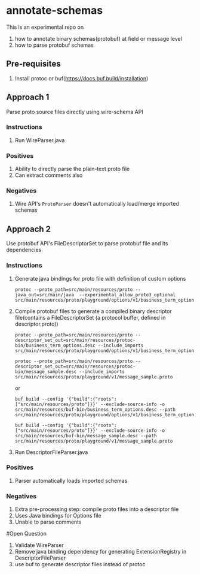 # annotate-schemas
This is an experimental repo on 
1) how to annotate binary schemas(protobuf) at field or message level
2) how to parse protobuf schemas

## Pre-requisites
1) Install protoc or buf(https://docs.buf.build/installation)

## Approach 1
Parse proto source files directly using wire-schema API

### Instructions
1) Run WireParser.java

### Positives
1) Ability to directly parse the plain-text proto file
2) Can extract comments also

### Negatives
1) Wire API's `ProtoParser` doesn't automatically load/merge imported schemas 

## Approach 2
Use protobuf API's FileDescriptorSet to parse protobuf file and its dependencies

### Instructions
1) Generate java bindings for proto file with definition of custom options
    ```
    protoc --proto_path=src/main/resources/proto --java_out=src/main/java  --experimental_allow_proto3_optional src/main/resources/proto/playground/options/v1/business_term_options.proto
    ```

2) Compile protobuf files to generate a compiled binary descriptor file(contains a FileDescriptorSet (a protocol buffer, 
   defined in descriptor.proto))
   ```
   protoc --proto_path=src/main/resources/proto --descriptor_set_out=src/main/resources/protoc-bin/business_term_options.desc --include_imports src/main/resources/proto/playground/options/v1/business_term_options.proto
   
   protoc --proto_path=src/main/resources/proto --descriptor_set_out=src/main/resources/protoc-bin/message_sample.desc --include_imports src/main/resources/proto/playground/v1/message_sample.proto
   ```
   
   or
   
   ```
   buf build --config '{"build":{"roots":["src/main/resources/proto"]}}' --exclude-source-info -o src/main/resources/buf-bin/business_term_options.desc --path src/main/resources/proto/playground/options/v1/business_term_options.proto
   
   buf build --config '{"build":{"roots":["src/main/resources/proto"]}}' --exclude-source-info -o src/main/resources/buf-bin/message_sample.desc --path src/main/resources/proto/playground/v1/message_sample.proto
   ```
   
   
3) Run DescriptorFileParser.java
 
### Positives
1) Parser automatically loads imported schemas

### Negatives
1) Extra pre-processing step: compile proto files into a descriptor file
2) Uses Java bindings for Options file
2) Unable to parse comments


#Open Question
1) Validate WireParser
2) Remove java binding dependency for generating ExtensionRegistry in DescriptorFileParser
3) use buf to generate descriptor files instead of protoc